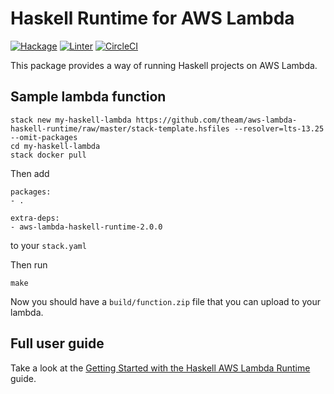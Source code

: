 # Haskell Runtime for AWS Lambda
[![Hackage](https://img.shields.io/hackage/v/aws-lambda-haskell-runtime.svg)](https://hackage.haskell.org/package/aws-lambda-haskell-runtime)
[![Linter](https://img.shields.io/badge/code%20style-HLint-brightgreen.svg)](https://github.com/ndmitchell/hlint)
[![CircleCI](https://circleci.com/gh/theam/aws-lambda-haskell-runtime/tree/master.svg?style=svg)](https://circleci.com/gh/theam/aws-lambda-haskell-runtime/tree/master)


This package provides a way of running Haskell projects on AWS Lambda.

## Sample lambda function

```
stack new my-haskell-lambda https://github.com/theam/aws-lambda-haskell-runtime/raw/master/stack-template.hsfiles --resolver=lts-13.25 --omit-packages
cd my-haskell-lambda
stack docker pull
```

Then add

```
packages:
- .

extra-deps:
- aws-lambda-haskell-runtime-2.0.0
```

to your `stack.yaml`

Then run

```
make
```

Now you should have a `build/function.zip` file that you can upload to your lambda.

## Full user guide

Take a look at the [Getting Started with the Haskell AWS Lambda Runtime](https://medium.com/the-theam-journey/getting-started-with-the-haskell-aws-lambda-runtime-951b2322c7a3) guide.
